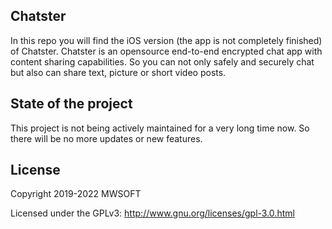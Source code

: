## Chatster

In this repo you will find the iOS version (the app is not completely finished) of Chatster. Chatster is an opensource end-to-end encrypted chat app with content sharing capabilities. So you can not only safely and securely chat but also can share text, picture or short video posts.

## State of the project

This project is not being actively maintained for a very long time now. So there will be no more updates or new features.

## License
Copyright 2019-2022 MWSOFT

Licensed under the GPLv3: http://www.gnu.org/licenses/gpl-3.0.html